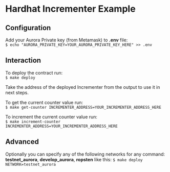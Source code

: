 # Hardhat Incrementer Example

## Configuration

Add your Aurora Private key (from Metamask) to __.env__ file: <br/>
`$ echo "AURORA_PRIVATE_KEY=YOUR_AURORA_PRIVATE_KEY_HERE" >> .env`

## Interaction

To deploy the contract run: <br/>
`$ make deploy`

Take the address of the deployed Incrementer from the output to use it in next steps.

To get the current counter value run: <br/>
`$ make get-counter INCREMENTER_ADDRESS=YOUR_INCREMENTER_ADDRESS_HERE`

To increment the current counter value run: <br/>
`$ make increment-counter INCREMENTER_ADDRESS=YOUR_INCREMENTER_ADDRESS_HERE`

## Advanced

Optionally you can specify any of the following networks for any command: __testnet_aurora__, __develop_aurora__, __ropsten__ like this:
`$ make deploy NETWORK=testnet_aurora`
